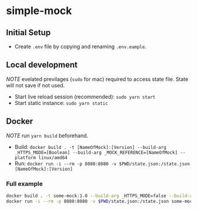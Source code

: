 # simple-mock

## Initial Setup

- Create `.env` file by copying and renaming `.env.eample`.

## Local development

*NOTE* evelated previlages (`sudo` for mac) required to access state file. State will not save if not used.

- Start live reload session (recommended): `sudo yarn start`
- Start static instance: `sudo yarn static`

## Docker

*NOTE* run `yarn build` beforehand.

- Build: `docker build . -t [NameOfMock]:[Version] --build-arg _HTTPS_MODE=[Boolean] --build-arg _MOCK_REFERENCE=[NameOfMock] --platform linux/amd64`
- Run: `docker run -i --rm -p 8080:8080 -v $PWD/state.json:/state.json [NameOfMock]:[Version]`

### Full example

```sh
docker build . -t some-mock:1.0 --build-arg _HTTPS_MODE=false --build-arg _MOCK_REFERENCE=SOME_MOCK --platform linux/amd64
docker run -i --rm -p 8080:8080 -v $PWD/state.json:/state.json some-mock:1.0
```

